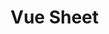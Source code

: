 # Vue Sheet

[//]: # "TODO: consider Storybook to build component documentation https://github.com/storybookjs/storybook"
